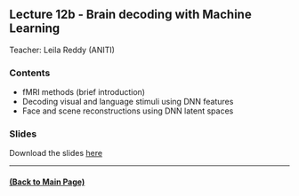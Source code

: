 ## Lecture 12b - Brain decoding with Machine Learning
Teacher: Leila Reddy (ANITI)
<!-- 
### Lecture video
  View the recorded lecture [here](https://drive.google.com/file/d/123lmT9MS9i6zFSmeLgL6nuazDmyQToQ8/view?usp=sharing) starting around 58:00  (this will only be available for approximately 6 weeks after the course)
-->
### Contents

* fMRI methods (brief introduction)
* Decoding visual and language stimuli using DNN features
* Face and scene reconstructions using DNN latent spaces

### Slides
Download the slides [here](https://rufinv.github.io/Intro2AI-class/Lecture12b/BrainDecoding-small.pdf)

---
#### [(Back to Main Page)](../index.md)
